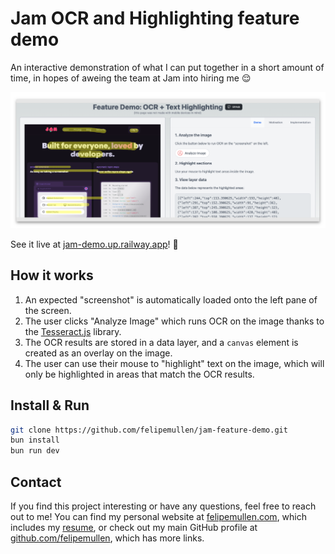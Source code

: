 # Jam OCR and Highlighting feature demo

An interactive demonstration of what I can put together in a short amount of time, in hopes of aweing the team at Jam into hiring me 😌

![Jam Demo Screenshot](docs/app-screenshot.png)

See it live at [jam-demo.up.railway.app](https://jam-demo.up.railway.app/)! 🚀

## How it works

1. An expected "screenshot" is automatically loaded onto the left pane of the screen.
2. The user clicks "Analyze Image" which runs OCR on the image thanks to the [Tesseract.js](https://tesseract.projectnaptha.com/) library.
3. The OCR results are stored in a data layer, and a `canvas` element is created as an overlay on the image.
4. The user can use their mouse to "highlight" text on the image, which will only be highlighted in areas that match the OCR results.

## Install & Run

```bash
git clone https://github.com/felipemullen/jam-feature-demo.git
bun install
bun run dev
```

## Contact

If you find this project interesting or have any questions, feel free to reach out to me!
You can find my personal website at [felipemullen.com](https://felipemullen.com), which includes my [resume](https://felipemullen.com/resume), or check out my main GitHub profile at [github.com/felipemullen](https://github.com/felipemullen), which has more links.

